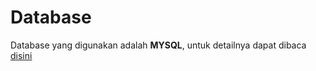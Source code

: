 # Database

Database yang digunakan adalah **MYSQL**, untuk detailnya dapat dibaca [disini](https://upyes.wordpress.com/2013/02/06/pengertian-dan-sejarah-mysql/)